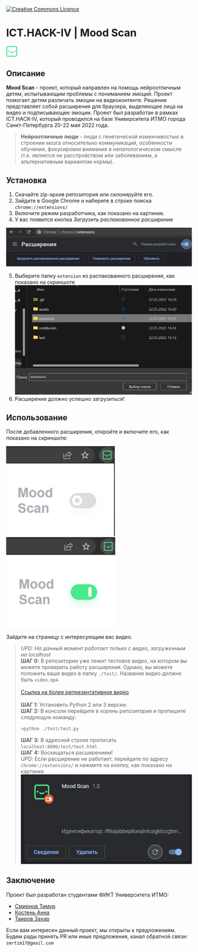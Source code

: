 <a rel="license" href="https://github.com/timsmr/ICT.HACK-IV/blob/main/LICENSE"><img alt="Creative Commons Licence"
style="border-width:0" src="https://camo.githubusercontent.com/8935c1c469baaaff5f6efbce5bf38e51b2e8c8502ab49336064cc2bf05b0cd30/68747470733a2f2f696d672e736869656c64732e696f2f6769746875622f6c6963656e73652f65766c6b6f2f4943546f6e426f74" /></a>


# ICT.HACK-IV | __Mood Scan__  
<img alt="logo"
style="width:30px" src="extension/img/logo-g.png" /> 

## Описание

__Mood Scan__ - проект, который направлен на помощь нейроотличным детям, испытывающим проблемы с пониманием эмоций. Проект помогает детям различать эмоции на видеоконтенте. Решение представляет собой расширения для браузера, выделяющее лица на видео и подписывающее эмоции. Проект был разработан в рамках ICT.HACK-IV, который проводился  на базе Университета ИТМО города Санкт-Петербурга 20-22 мая 2022 года.

> **Нейроотличные люди** - люди с генетической изменчивостью в строении мозга относительно коммуникаций, особенности обучения, фокусировки внимания в непатологическом смысле (т.е. является не расстройством или заболеванием, а альтернативным вариантом нормы).

## Установка
 
1. Скачайте zip-архив репозитория или склонируйте его.
2. Зайдите в Google Chrome и наберите в строке поиска `chrome://extensions/`
3. Включите режим разработчика, как показано на картинке. 
4. У вас появится кнопка *Загрузить распакованное расширение*  

![image info](assets/pic1.png)  

5. Выберите папку `extension` из распакованного расширения, как показано на скриншоте<br>
![image info](./assets/pic6.png)
6. Расширение должно успешно загрузиться!


## Использование

После добавленного расширения, откройте и включите его, как показано на скриншоте:

![image info](assets/pic2.png) ![image info](assets/pic3.png)

Зайдите на страницу с интересующим вас видео.

>*UPD: На данный момент работает только с видео, загруженным на localhost*<br>
__ШАГ 0:__ В репозитории уже лежит тестовое видео, на котором вы можете проверить работу расширения. Однако, вы можете положить ваше видео в папку `./test/`. Название видео должно быть `video.mp4`<br><br>
>[Cсылка на более репрезентативное видео](https://drive.google.com/file/d/1NiKjFc38UYZjwvs4reI1yd6feBvhVTTy/view?usp=sharing)<br><br>
__ШАГ 1:__ Установить Python 2 или 3 версии.<br>
__ШАГ 2:__ В консоли перейдите в корень репозитория и пропишите следующую команду:<br>
>```python 
>>python ./test/test.py
>```
>__ШАГ 3:__ В адресной строке прописать `localhost:8000/test/test.html`<br>
>__ШАГ 4:__ Восхищаться расширением!  
>UPD: Если расширение не работает, перейдите по адресу `chrome://extensions/` и нажмите на кнопку, как показано на картинке<br>
>![image info](assets/pic4.jpg)
## Заключение

Проект был разработан студентами ФИКТ Университета ИТМО:<br>
  * [Смирнов Тимур](https://github.com/timsmr) 
  * [Костень Анна](https://github.com/aknsntn) 
  * [Таиров Захар](https://github.com/Shaorrran)

Если вам интересен данный проект, мы открыты к предложениям. Будем рады принять PR или иные предложения, канал обратной связи: `smrtim17@gmail.com`
